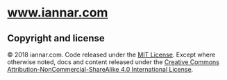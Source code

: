 # www.iannar.com

## Copyright and license

© 2018 iannar.com.
Code released under the [MIT License](LICENSE).
Except where otherwise noted, docs and content released under the
[Creative Commons Attribution-NonCommercial-ShareAlike 4.0 International License](http://creativecommons.org/licenses/by-nc-sa/4.0/).
